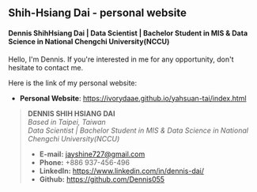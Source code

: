 ## Shih-Hsiang Dai - personal website

#### Dennis ShihHsiang Dai  |  Data Scientist  |  Bachelor Student in MIS & Data Science in National Chengchi University(NCCU)

Hello, I'm Dennis. If you're interested in me for any opportunity, don't hesitate to contact me.  

Here is the link of my personal website:  
- **Personal Website**: https://ivorydaae.github.io/yahsuan-tai/index.html  

> **DENNIS SHIH HSIANG DAI**  
> *Based in Taipei, Taiwan*  
> *Data Scientist  |  Bachelor Student in MIS & Data Science in National Chengchi University(NCCU)*
> * **E-mail:** jayshine727@gmail.com 
> * **Phone:** +886 937-456-496 
> * **LinkedIn:** https://www.linkedin.com/in/dennis-dai/ 
> * **Github:** https://github.com/Dennis055

